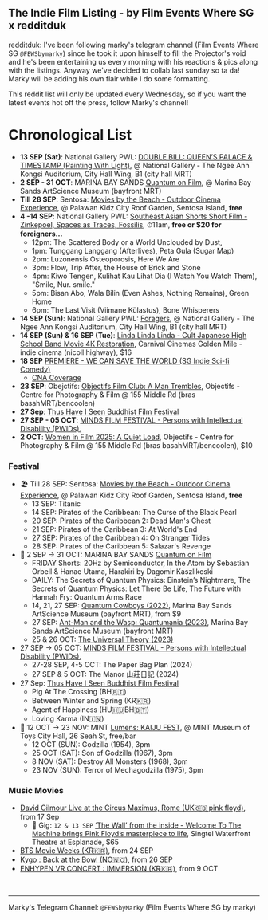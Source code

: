 The Indie Film Listing - by Film Events Where SG x redditduk
------

redditduk: I've been following marky's telegram channel (Film Events Where SG `@FEWSbymarky`) since he took it upon himself to fill the Projector's void and he's been entertaining us every morning with his reactions & pics along with the listings. Anyway we've decided to collab last sunday so ta da! Marky will be adding his own flair while I do some formatting.

This reddit list will only be updated every Wednesday, so if you want the latest events hot off the press, follow Marky's channel!

# Chronological List
- **13 SEP (Sat)**: National Gallery PWL: [DOUBLE BILL: QUEEN’S PALACE & TIMESTAMP (Painting With Light)](https://www.nationalgallery.sg/sg/en/festivals/painting-with-light-2025/special-focus/queens-palace-and-timestamp.html), @ National Gallery - The Ngee Ann Kongsi Auditorium, City Hall Wing, B1 (city hall MRT)
- **2 SEP - 31 OCT**: MARINA BAY SANDS [Quantum on Film](https://www.marinabaysands.com/museum/events/quantum-on-film.html), @ Marina Bay Sands ArtScience Museum (bayfront MRT)
- **Till 28 SEP**: Sentosa: [Movies by the Beach  - Outdoor Cinema Experience](https://www.sentosa.com.sg/en/things-to-do/events/movies-by-the-beach/), @ Palawan Kidz City Roof Garden, Sentosa Island, **free**
- **4 -14 SEP**: National Gallery PWL: [Southeast Asian Shorts Short Film - Zinkepoel, Spaces as Traces, Fossilis](https://www.nationalgallery.sg/sg/en/festivals/painting-with-light-2025/southeast-asian-shorts.html), ⏱11am, **free or $20 for foreigners...**
	 - 12pm: The Scattered Body or a World Unclouded by Dust,
	 - 1pm: Tunggang Langgang (Afterlives), Peta Gula (Sugar Map)
	 - 2pm: Luzonensis Osteoporosis, Here We Are
	 - 3pm: Flow, Trip After, the House of Brick and Stone
	 - 4pm: Kiwo Tengen, Kulihat Kau Lihat Dia (I Watch You Watch Them), "Smile, Nur. smile."
	 - 5pm: Bisan Abo, Wala Bilin (Even Ashes, Nothing Remains), Green Home
	 - 6pm: The Last Visit (Viimane Külastus), Bone Whisperers
- **14 SEP (Sun)**: National Gallery PWL: [Foragers](https://www.nationalgallery.sg/sg/en/festivals/painting-with-light-2025/special-focus/foragers.html), @ National Gallery - The Ngee Ann Kongsi Auditorium, City Hall Wing, B1 (city hall MRT)
- **14 SEP (Sun) & 16 SEP (Tue)**: [Linda Linda Linda - Cult Japanese High School Band Movie 4K Restoration](https://carnivalcinemas.sg/#/Linda%20Linda%20Linda/Linda%20Linda%20Linda), Carnival Cinemas Golden Mile - indie cinema (nicoll highway), $16
- **18 SEP** [PREMIERE - WE CAN SAVE THE WORLD (SG Indie Sci-fi Comedy)](https://www.instagram.com/reel/DOLHczQAThl/)
	- [CNA Coverage](https://cnalifestyle.channelnewsasia.com/entertainment/cheng-chai-hong-we-can-save-world-movie-467561)
- **23 SEP**: Obejctifs: [Objectifs Film Club: A Man Trembles](https://objectifsfilmclub-sep2025.peatix.com/view), Objectifs - Centre for Photography & Film @ 155 Middle Rd (bras basahMRT/bencoolen)
- **27 Sep**: [Thus Have I Seen Buddhist Film Festival](https://thisfilmfest.com/2025/)
- **27 SEP - 05 OCT**: [MINDS FILM FESTIVAL - Persons with Intellectual Disability (PWIDs).](https://www.enablingguide.sg/events-details/689b01b30fc48c03b95c35a7)
- **2 OCT**: [Women in Film 2025: A Quiet Load](https://wif-aquietload.peatix.com/), Objectifs - Centre for Photography & Film @ 155 Middle Rd (bras basahMRT/bencoolen), $10

### Festival
- 🏖️ Till 28 SEP: Sentosa: [Movies by the Beach  - Outdoor Cinema Experience](https://www.sentosa.com.sg/en/things-to-do/events/movies-by-the-beach/), @ Palawan Kidz City Roof Garden, Sentosa Island, **free**
	- 13 SEP: Titanic
	- 14 SEP: Pirates of the Caribbean: The Curse of the Black Pearl
	- 20 SEP: Pirates of the Caribbean 2: Dead Man's Chest
	- 21 SEP: Pirates of the Caribbean 3: At World's End 
	- 27 SEP: Pirates of the Caribbean 4: On Stranger Tides 
	- 28 SEP: Pirates of the Caribbean 5: Salazar's Revenge 
- 🔬 2 SEP → 31 OCT: MARINA BAY SANDS [Quantum on Film](https://www.marinabaysands.com/museum/events/quantum-on-film.html)
	- FRIDAY Shorts: 20Hz by Semiconductor, In the Atom by Sebastian Orbell & Hanae Utama, Harakiri by Dagomir Kaszlikoski
	- DAILY: The Secrets of Quantum Physics: Einstein’s Nightmare, The Secrets of Quantum Physics: Let There Be Life, The Future with Hannah Fry: Quantum Arms Race
	- 14, 21, 27 SEP: [Quantum Cowboys (2022)](https://ticketing.sistic.com.sg/mbs/booking/ArtScienceCinema), Marina Bay Sands ArtScience Museum (bayfront MRT), from $9
	- 27 SEP: [Ant-Man and the Wasp: Quantumania (2023)](https://ticketing.sistic.com.sg/mbs/booking/ArtScienceCinema), Marina Bay Sands ArtScience Museum (bayfront MRT)
	- 25 & 26 OCT: [The Universal Theory (2023)](https://ticketing.sistic.com.sg/mbs/booking/ArtScienceCinema)
- 27 SEP → 05 OCT: [MINDS FILM FESTIVAL - Persons with Intellectual Disability (PWIDs).](https://www.enablingguide.sg/events-details/689b01b30fc48c03b95c35a7)
	- 27-28 SEP, 4-5 OCT: The Paper Bag Plan (2024)
	- 27 SEP & 5 OCT: The Manor 山莊日記 (2024)
-  27 Sep: [Thus Have I Seen Buddhist Film Festival](https://thisfilmfest.com/2025/)
	- Pig At The Crossing (BH🇧🇹)
	- Between Winter and Spring (KR🇰🇷)
	- Agent of Happiness (HU🇭🇺BH🇧🇹)
	- Loving Karma (IN🇮🇳)
- 👹 12 OCT → 23 NOV: MINT [Lumens: KAIJU FEST](https://www.ticketing.emint.com/tours/singapore/singapore/mint-lumens-kaiji-fest), @ MINT Museum of Toys City Hall, 26 Seah St, free/bar
	- 12 OCT (SUN): Godzilla (1954), 3pm
	- 25 OCT (SAT): Son of Godzilla (1967), 3pm
	- 8 NOV (SAT): Destroy All Monsters (1968), 3pm
	- 23 NOV (SUN): Terror of Mechagodzilla (1975), 3pm

### Music Movies
- [David Gilmour Live at the Circus Maximus, Rome (UK🇬🇧 pink floyd)](https://shaw.sg/movie-details/1392), from 17 Sep
	- 🎸 Gig: `12 & 13 SEP` [ ‘The Wall’ from the inside - Welcome To The Machine brings Pink Floyd’s masterpiece to life](https://bookmyshow.sg/en/events/WTTMWALL), Singtel Waterfront Theatre at Esplanade, $65
- [BTS Movie Weeks (KR🇰🇷)](https://www.btsmovieweeks.com/), from 24 SEP
- [Kygo : Back at the Bowl (NO🇳🇴)](https://shaw.sg/movie-details/1451), from 26 SEP
- [ENHYPEN VR CONCERT : IMMERSION (KR🇰🇷)](https://www.gv.com.sg/GVMovieDetails?movie=7354#/movie/7354), from 9 OCT



&nbsp;

-----
Marky's Telegram Channel: `@FEWSbyMarky` (Film Events Where SG by marky)

